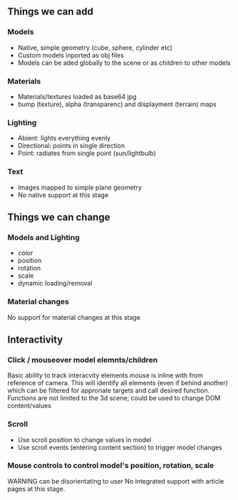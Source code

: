 ## Things we can add

### Models
- Native, simple geometry (cube, sphere, cylinder etc)
- Custom models inported as obj files
- Models can be aded globally to the scene or as children to other models

### Materials
- Materials/textures loaded as base64 jpg
- bump (texture), alpha (transparenc) and displayment (terrain) maps

### Lighting
- Abient: lights everything evenly
- Directional: points in single direction
- Point: radiates from single point (sun/lightbulb)

### Text
- Images mapped to simple plane geometry
- No native support at this stage



## Things we can change

### Models and Lighting
- color
- position
- rotation
- scale
- dynamic loading/removal

### Material changes
No support for material changes at this stage



## Interactivity

### Click / mouseover model elemnts/children
Basic ability to track interacvity elements mouse is inline with from reference of camera. This will identify all elements (even if behind another) which can be filtered for approriate targets and call desired function. Functions are not limited to the 3d scene; could be used to change DOM content/values

### Scroll
- Use scroll position to change values in model
- Use scroll events (entering content section) to trigger model changes

### Mouse controls to control model's position, rotation, scale
WARNING can be disorientating to user
No integrated support with article pages at this stage.
  


